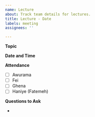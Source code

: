 ```yaml
---
name: Lecture
about: Track team details for lectures.
title: Lecture - Date
labels: meeting
assignees: ''

---
```


**Topic**

**Date and Time**

**Attendance**

- [ ] Awurama
- [ ] Fei
- [ ] Ghena
- [ ] Haniye (Fatemeh)

**Questions to Ask**

-
